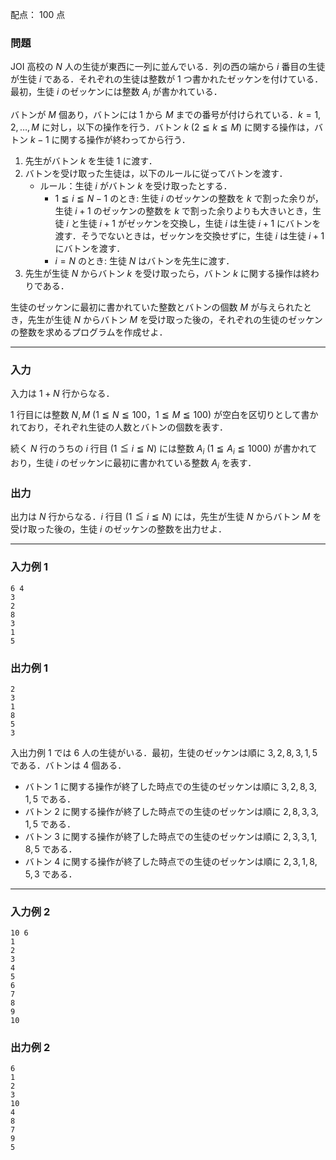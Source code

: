 配点： $100$ 点

### 問題

JOI 高校の $N$ 人の生徒が東西に一列に並んでいる．列の西の端から $i$ 番目の生徒が生徒 $i$ である．それぞれの生徒は整数が $1$ つ書かれたゼッケンを付けている．最初，生徒 $i$ のゼッケンには整数 $A_i$ が書かれている．

バトンが $M$ 個あり，バトンには $1$ から $M$ までの番号が付けられている．$k = 1, 2, \ldots, M$ に対し，以下の操作を行う．バトン $k$ ($2 \leqq k \leqq M$) に関する操作は，バトン $k - 1$ に関する操作が終わってから行う．

1. 先生がバトン $k$ を生徒 $1$ に渡す．
1. バトンを受け取った生徒は，以下のルールに従ってバトンを渡す．
    - ルール：生徒 $i$ がバトン $k$ を受け取ったとする．
        - $1 \leqq i \leqq N - 1$ のとき: 生徒 $i$ のゼッケンの整数を $k$ で割った余りが，生徒 $i + 1$ のゼッケンの整数を $k$ で割った余りよりも大きいとき，生徒 $i$ と生徒 $i + 1$ がゼッケンを交換し，生徒 $i$ は生徒 $i + 1$ にバトンを渡す．そうでないときは，ゼッケンを交換せずに，生徒 $i$ は生徒 $i + 1$ にバトンを渡す．
        - $i = N$ のとき: 生徒 $N$ はバトンを先生に渡す．
1. 先生が生徒 $N$ からバトン $k$ を受け取ったら，バトン $k$ に関する操作は終わりである．

生徒のゼッケンに最初に書かれていた整数とバトンの個数 $M$ が与えられたとき，先生が生徒 $N$ からバトン $M$ を受け取った後の，それぞれの生徒のゼッケンの整数を求めるプログラムを作成せよ．

---

### 入力

入力は $1 + N$ 行からなる．

$1$ 行目には整数 $N, M$ ($1 \leqq N \leqq 100$，$1 \leqq M \leqq 100$) が空白を区切りとして書かれており，それぞれ生徒の人数とバトンの個数を表す．

続く $N$ 行のうちの $i$ 行目 ($1 \leqq i \leqq N$) には整数 $A_i$ ($1 \leqq A_i \leqq 1000$) が書かれており，生徒 $i$ のゼッケンに最初に書かれている整数 $A_i$ を表す．

### 出力

出力は $N$ 行からなる．$i$ 行目 ($1 \leqq i \leqq N$) には，先生が生徒 $N$ からバトン $M$ を受け取った後の，生徒 $i$ のゼッケンの整数を出力せよ．

---

### 入力例 1

~~~
6 4
3
2
8
3
1
5
~~~

### 出力例 1

~~~
2
3
1
8
5
3
~~~

入出力例 $1$ では $6$ 人の生徒がいる．最初，生徒のゼッケンは順に $3, 2, 8, 3, 1, 5$ である．バトンは $4$ 個ある．

- バトン $1$ に関する操作が終了した時点での生徒のゼッケンは順に $3, 2, 8, 3, 1, 5$ である．
- バトン $2$ に関する操作が終了した時点での生徒のゼッケンは順に $2, 8, 3, 3, 1, 5$ である．
- バトン $3$ に関する操作が終了した時点での生徒のゼッケンは順に $2, 3, 3, 1, 8, 5$ である．
- バトン $4$ に関する操作が終了した時点での生徒のゼッケンは順に $2, 3, 1, 8, 5, 3$ である．

---

### 入力例 2

~~~
10 6
1
2
3
4
5
6
7
8
9
10
~~~

### 出力例 2

~~~
6
1
2
3
10
4
8
7
9
5
~~~
